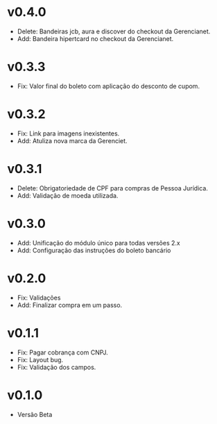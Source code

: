 # v0.4.0

* Delete: Bandeiras jcb, aura e discover do checkout da Gerencianet.
* Add: Bandeira hipertcard no checkout da Gerencianet.

# v0.3.3

* Fix: Valor final do boleto com aplicação do desconto de cupom.

# v0.3.2

* Fix: Link para imagens inexistentes.
* Add: Atuliza nova marca da Gerenciet.

# v0.3.1

* Delete: Obrigatoriedade de CPF para compras de Pessoa Jurídica.
* Add: Validação de moeda utilizada.

# v0.3.0

* Add: Unificação do módulo único para todas versões 2.x
* Add: Configuração das instruções do boleto bancário

# v0.2.0

* Fix: Validações
* Add: Finalizar compra em um passo.

# v0.1.1

* Fix: Pagar cobrança com CNPJ.
* Fix: Layout bug.
* Fix: Validação dos campos.

# v0.1.0

* Versão Beta